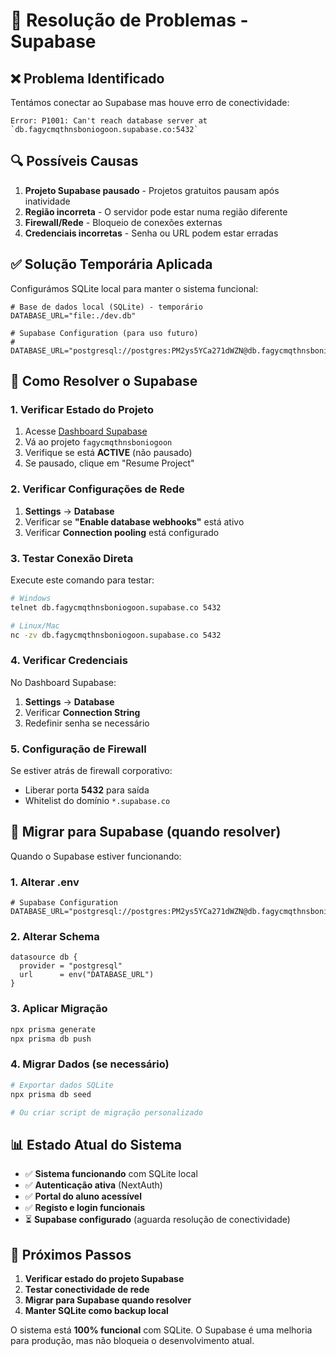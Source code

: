 # 🔧 Resolução de Problemas - Supabase

## ❌ **Problema Identificado**

Tentámos conectar ao Supabase mas houve erro de conectividade:
```
Error: P1001: Can't reach database server at `db.fagycmqthnsboniogoon.supabase.co:5432`
```

## 🔍 **Possíveis Causas**

1. **Projeto Supabase pausado** - Projetos gratuitos pausam após inatividade
2. **Região incorreta** - O servidor pode estar numa região diferente
3. **Firewall/Rede** - Bloqueio de conexões externas
4. **Credenciais incorretas** - Senha ou URL podem estar erradas

## ✅ **Solução Temporária Aplicada**

Configurámos SQLite local para manter o sistema funcional:

```env
# Base de dados local (SQLite) - temporário
DATABASE_URL="file:./dev.db"

# Supabase Configuration (para uso futuro)
# DATABASE_URL="postgresql://postgres:PM2ys5YCa271dWZN@db.fagycmqthnsboniogoon.supabase.co:5432/postgres"
```

## 🚀 **Como Resolver o Supabase**

### **1. Verificar Estado do Projeto**
1. Acesse [Dashboard Supabase](https://supabase.com/dashboard)
2. Vá ao projeto `fagycmqthnsboniogoon`
3. Verifique se está **ACTIVE** (não pausado)
4. Se pausado, clique em "Resume Project"

### **2. Verificar Configurações de Rede**
1. **Settings** → **Database**
2. Verificar se **"Enable database webhooks"** está ativo
3. Verificar **Connection pooling** está configurado

### **3. Testar Conexão Direta**
Execute este comando para testar:
```bash
# Windows
telnet db.fagycmqthnsboniogoon.supabase.co 5432

# Linux/Mac
nc -zv db.fagycmqthnsboniogoon.supabase.co 5432
```

### **4. Verificar Credenciais**
No Dashboard Supabase:
1. **Settings** → **Database**
2. Verificar **Connection String**
3. Redefinir senha se necessário

### **5. Configuração de Firewall**
Se estiver atrás de firewall corporativo:
- Liberar porta **5432** para saída
- Whitelist do domínio `*.supabase.co`

## 🔄 **Migrar para Supabase (quando resolver)**

Quando o Supabase estiver funcionando:

### **1. Alterar .env**
```env
# Supabase Configuration
DATABASE_URL="postgresql://postgres:PM2ys5YCa271dWZN@db.fagycmqthnsboniogoon.supabase.co:5432/postgres"
```

### **2. Alterar Schema**
```prisma
datasource db {
  provider = "postgresql"
  url      = env("DATABASE_URL")
}
```

### **3. Aplicar Migração**
```bash
npx prisma generate
npx prisma db push
```

### **4. Migrar Dados (se necessário)**
```bash
# Exportar dados SQLite
npx prisma db seed

# Ou criar script de migração personalizado
```

## 📊 **Estado Atual do Sistema**

- ✅ **Sistema funcionando** com SQLite local
- ✅ **Autenticação ativa** (NextAuth)
- ✅ **Portal do aluno acessível**
- ✅ **Registo e login funcionais**
- ⏳ **Supabase configurado** (aguarda resolução de conectividade)

## 🎯 **Próximos Passos**

1. **Verificar estado do projeto Supabase**
2. **Testar conectividade de rede**
3. **Migrar para Supabase quando resolver**
4. **Manter SQLite como backup local**

O sistema está **100% funcional** com SQLite. O Supabase é uma melhoria para produção, mas não bloqueia o desenvolvimento atual. 